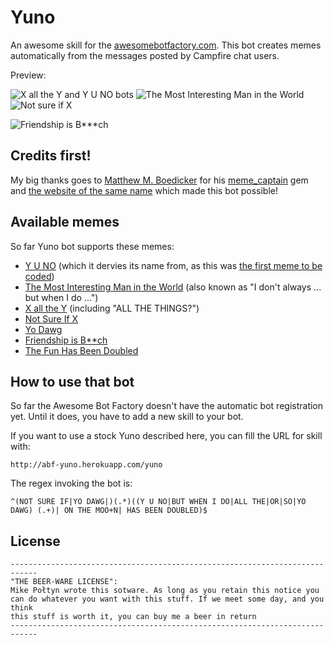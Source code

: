 Yuno
==============

An awesome skill for the [awesomebotfactory.com](http://awesomebotfactory.com). This bot creates memes automatically from the messages posted by Campfire chat users.

Preview:

![X all the Y and Y U NO bots](https://img.skitch.com/20110907-rer712xfhjqwnq5dsiytxha7du.jpg)
![The Most Interesting Man in the World](https://img.skitch.com/20110907-g42971ny4pd6m6archb5jm57tp.jpg)
![Not sure if X](https://img.skitch.com/20110907-n3km4mw8gd8tusqc9ix5ystrib.jpg)

![Friendship is B***ch](https://img.skitch.com/20111024-k2fcfbb7k64w6118fbq83dye8y.png)

Credits first!
--------------

My big thanks goes to [Matthew M. Boedicker](https://github.com/mmb) for his [meme_captain](https://github.com/mmb/meme_captain) gem and [the website of the same name](http://memecaptain.com/) which made this bot possible!

Available memes
---------------
So far Yuno bot supports these memes:

* [Y U NO](http://knowyourmeme.com/memes/y-u-no-guy) (which it dervies its name from, as this was [the first meme to be coded](https://github.com/Holek/Yuno/compare/6d4e20bae2...bff40ff236))
* [The Most Interesting Man in the World](http://knowyourmeme.com/memes/the-most-interesting-man-in-the-world) (also known as "I don't always ... but when I do ...")
* [X all the Y](http://knowyourmeme.com/memes/x-all-the-y) (including "ALL THE THINGS?")
* [Not Sure If X](http://knowyourmeme.com/memes/futurama-fry-not-sure-if-x)
* [Yo Dawg](http://knowyourmeme.com/memes/xzibit-yo-dawg)
* [Friendship is B**ch](http://www.youtube.com/watch?v=k4f9m4OYkCY)
* [The Fun Has Been Doubled](http://knowyourmeme.com/videos/21518-bronyspeak)

How to use that bot
-------------------

So far the Awesome Bot Factory doesn't have the automatic bot registration yet. Until it does, you have to add a new skill to your bot.

If you want to use a stock Yuno described here, you can fill the URL for skill with:

    http://abf-yuno.herokuapp.com/yuno

The regex invoking the bot is:

    ^(NOT SURE IF|YO DAWG|)(.*)((Y U NO|BUT WHEN I DO|ALL THE|OR|SO|YO DAWG) (.+)| ON THE MOO+N| HAS BEEN DOUBLED)$

License
-------

    ----------------------------------------------------------------------------
    "THE BEER-WARE LICENSE":
    Mike Połtyn wrote this sotware. As long as you retain this notice you
    can do whatever you want with this stuff. If we meet some day, and you think
    this stuff is worth it, you can buy me a beer in return
    ----------------------------------------------------------------------------

